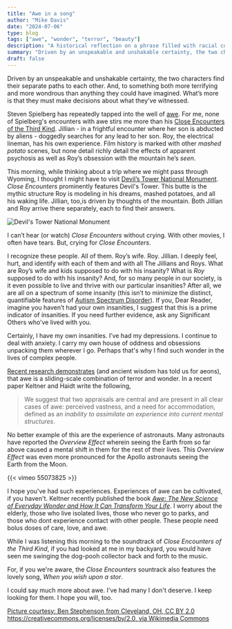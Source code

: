 ```yaml
---
title: "Awe in a song"
author: "Mike Davis"
date: "2024-07-06"
type: blog
tags: ["awe", "wonder", "terror", "beauty"]
description: "A historical reflection on a phrase filled with racial connotations."
summary: "Driven by an unspeakable and unshakable certainty, the two characters find their separate paths to each other. And, to something both more terrifying and more wondrous than anything imaginable. What’s more? They must make decisions about what they’ve witnessed."
draft: false
---
```


Driven by an unspeakable and unshakable certainty, the two characters find their separate paths to each other. And, to something both more terrifying and more wondrous than anything they could have imagined. What’s more is that they must make decisions about what they’ve witnessed. 

Steven Spielberg has repeatedly tapped into the well of [awe](https://en.m.wikipedia.org/wiki/Awe). For me, none of Spielberg's encounters with awe stirs me more than his [Close Encounters of the Third Kind](https://en.m.wikipedia.org/wiki/Close_Encounters_of_the_Third_Kind). Jillian - in a frightful encounter where her son is abducted by aliens - doggedly searches for any lead to her son. Roy, the electrical lineman, has his own experience. Film history is marked with other *mashed potato* scenes, but none detail richly detail the effects of apparent psychosis as well as Roy’s obsession with the mountain he’s *seen*. 

This morning, while thinking about a trip where we might pass through Wyoming, I thought I might have to visit [Devil’s Tower National Monument](https://en.m.wikipedia.org/wiki/Devils_Tower). *Close Encounters* prominently features Devil's Tower. This butte is the mythic structure Roy is modeling in his dreams, mashed potatoes, and all his waking life. Jillian, too,is driven by thoughts of the mountain. Both Jillian and Roy arrive there separately, each to find their answers. 

![Devil's Tower National Monument](/images/blog/Devils_Tower_in_Wyoming.jpg)

I can’t hear (or watch) *Close Encounters* without crying. With other movies, I often have tears. But, crying for *Close Encounters*. 

I recognize these people. All of them. Roy’s wife. Roy. Jillian. I deeply feel, hurt, and identify with each of them and with all The Jillians and Roys. What are Roy’s wife and kids supposed to do with his insanity? What is *Roy* supposed to do with his insanity? And, for so many people in our society, is it even possible to live and thrive with our particular insanities? After all, we are all on a spectrum of some insanity (this isn’t to minimize the distinct, quantifiable features of [Autism Spectrum Disorder](https://www.nimh.nih.gov/health/topics/autism-spectrum-disorders-asd)). If you, Dear Reader, imagine you haven’t had your own insanities, I suggest that this is a prime indicator of insanities. If you need further evidence, ask any Significant Others who’ve lived with you. 

Certainly, I have my own insanities. I’ve had my depressions. I continue to deal with anxiety. I carry my own house of oddness and obsessions unpacking them wherever I go. Perhaps that's why I find such wonder in the lives of complex people. 

[Recent research demonstrates](https://www.zotero.org/mikethechap/collections/XWAKWESI) (and ancient wisdom has told us for aeons), that awe is a sliding-scale combination of terror and wonder. In a recent paper Keltner and Haidt write the following,
>We suggest that two appraisals are central and are present in all clear cases of awe: perceived vastness, and a need for accommodation, defined as an *inability to assimilate an experience into current mental structures*.  

No better example of this are the experience of astronauts. Many astronauts have reported the *Overview Effect* wherein seeing the Earth from so far above caused a mental shift in them for the rest of their lives. This *Overview Effect* was even more pronounced for the Apollo astronauts seeing the Earth from the Moon.

{{< vimeo 55073825 >}}

I hope you've had such experiences. Experiences of awe can be cultivated, if you haven't. Keltner recently published the book [*Awe: The New Science of Everyday Wonder and How It Can Transform Your Life*](https://bookshop.org/p/books/awe-the-new-science-of-everyday-wonder-and-how-it-can-transform-your-life-dacher-keltner/18393213?ean=9781984879707). I worry about the elderly, those who live isolated lives, those who never go to parks, and those who dont experience contact with other people. These people need bolus doses of care, love, and awe. 

While I was listening this morning to the soundtrack of *Close Encounters of the Third Kind*, if you had looked at me in my backyard, you would have seen me swinging the dog-pooh collector back and forth to the music. 

For, if you we're aware, the *Close Encounters* sountrack also features the lovely song, *When you wish upon a stor*. 

I could say much more about awe. I've had many I don't deserve. I keep looking for them. I hope you will, too. 

[Picture courtesy: Ben Stephenson from Cleveland, OH, CC BY 2.0 https://creativecommons.org/licenses/by/2.0, via Wikimedia Commons](https://commons.wikimedia.org/wiki/File:Devils_Tower_in_Wyoming.jpg)